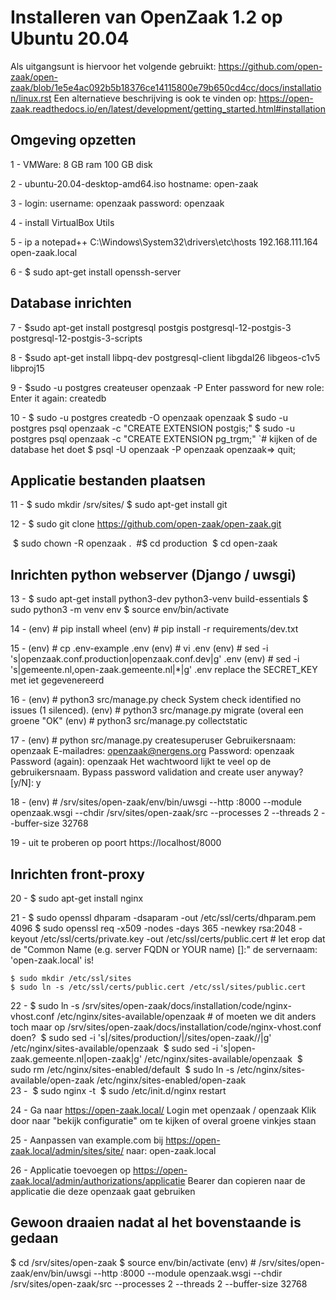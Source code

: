 # Installeren van OpenZaak 1.2 op Ubuntu 20.04

Als uitgangsunt is hiervoor het volgende gebruikt: 
https://github.com/open-zaak/open-zaak/blob/1e5e4ac092b5b18376ce14115800e79b650cd4cc/docs/installation/linux.rst
Een alternatieve beschrijving is ook te vinden op: https://open-zaak.readthedocs.io/en/latest/development/getting_started.html#installation

## Omgeving opzetten

1 - VMWare:
	8 GB ram
	100 GB disk

2 - ubuntu-20.04-desktop-amd64.iso
	hostname: open-zaak

3 - login:
	username: openzaak
	password: openzaak

4 - install VirtualBox Utils

5 - ip a
	notepad++ C:\Windows\System32\drivers\etc\hosts
	192.168.111.164 open-zaak.local

6 - $ sudo apt-get install openssh-server 

## Database inrichten

7 - $sudo apt-get install postgresql postgis postgresql-12-postgis-3 postgresql-12-postgis-3-scripts

8 - $sudo apt-get install libpq-dev postgresql-client libgdal26 libgeos-c1v5  libproj15

9 - $sudo -u postgres createuser openzaak -P
	Enter password for new role:
	Enter it again:
	createdb 
	
10 - 
	$ sudo -u postgres createdb -O openzaak openzaak
	$ sudo -u postgres psql openzaak -c  "CREATE EXTENSION postgis;"
	$ sudo -u postgres psql openzaak -c  "CREATE EXTENSION pg_trgm;"
	`# kijken of de database het doet
	$ psql -U openzaak -P openzaak
	openzaak=> quit;

## Applicatie bestanden plaatsen	

11 - 
	$ sudo mkdir /srv/sites/
	$ sudo apt-get install git

12 - 
	$ sudo git clone https://github.com/open-zaak/open-zaak.git	

​	$ sudo chown -R openzaak .
​	#$ cd production
​	$ cd open-zaak

## Inrichten python webserver (Django / uwsgi)	

13 - 
	$ sudo apt-get install python3-dev python3-venv build-essentials
	$ sudo python3 -m venv env
	$ source env/bin/activate	
	
14 - 
	(env) # pip install wheel
	(env) # pip install -r requirements/dev.txt

15 - 
	(env) # cp .env-example .env 
	(env) # vi .env 
	(env) # sed -i 's|openzaak.conf.production|openzaak.conf.dev|g' .env 
	(env) # sed -i 's|gemeente.nl,open-zaak.gemeente.nl|*|g' .env 
	replace the SECRET_KEY met iet gegevenereerd
	
16 - 
	(env) # python3 src/manage.py check
	System check identified no issues (1 silenced).
	(env) # python3 src/manage.py migrate
	(overal een groene "OK"
	(env) # python3 src/manage.py collectstatic
	
17 - 
	(env) # python src/manage.py createsuperuser
	Gebruikersnaam: openzaak
	E-mailadres: openzaak@nergens.org
	Password: openzaak
	Password (again): openzaak
	Het wachtwoord lijkt te veel op de gebruikersnaam.
	Bypass password validation and create user anyway? [y/N]: y

18 - 
	(env) # /srv/sites/open-zaak/env/bin/uwsgi --http :8000  --module openzaak.wsgi  --chdir /srv/sites/open-zaak/src  --processes 2  --threads 2  --buffer-size 32768
	
	
19 - 
	uit te proberen op poort https://localhost/8000

## Inrichten front-proxy

20 - 
	$ sudo apt-get install nginx
	
21 - 
	$ sudo openssl dhparam -dsaparam -out /etc/ssl/certs/dhparam.pem 4096
	$ sudo openssl req -x509 -nodes -days 365 -newkey rsa:2048 -keyout /etc/ssl/certs/private.key -out /etc/ssl/certs/public.cert
		# let erop dat de "Common Name (e.g. server FQDN or YOUR name) []:" de servernaam: 'open-zaak.local' is!
		
	$ sudo mkdir /etc/ssl/sites
	$ sudo ln -s /etc/ssl/certs/public.cert /etc/ssl/sites/public.cert

22 - 
	$ sudo ln -s /srv/sites/open-zaak/docs/installation/code/nginx-vhost.conf /etc/nginx/sites-available/openzaak
	# of moeten we dit anders toch maar op /srv/sites/open-zaak/docs/installation/code/nginx-vhost.conf doen?
​	$ sudo sed -i 's|/sites/production/|/sites/open-zaak//|g' /etc/nginx/sites-available/openzaak
​	$ sudo sed -i 's|open-zaak.gemeente.nl|open-zaak|g' /etc/nginx/sites-available/openzaak
​	$ sudo rm /etc/nginx/sites-enabled/default
​	$ sudo ln -s /etc/nginx/sites-available/open-zaak /etc/nginx/sites-enabled/open-zaak
​	
23 - 
​	$ sudo nginx -t
​	$ sudo /etc/init.d/nginx restart

24 - 
	Ga naar https://open-zaak.local/
	Login met openzaak / openzaak
	Klik door naar "bekijk configuratie" om te kijken of overal groene vinkjes staan
	
25 - 
	Aanpassen van example.com bij https://open-zaak.local/admin/sites/site/ 
		naar: open-zaak.local
		
26 - 
	Applicatie toevoegen op https://open-zaak.local/admin/authorizations/applicatie
	Bearer dan copieren naar de applicatie die deze openzaak gaat gebruiken

## Gewoon draaien nadat al het bovenstaande is gedaan
$ cd /srv/sites/open-zaak
$ source env/bin/activate
(env) # /srv/sites/open-zaak/env/bin/uwsgi --http :8000  --module openzaak.wsgi  --chdir /srv/sites/open-zaak/src  --processes 2  --threads 2  --buffer-size 32768
